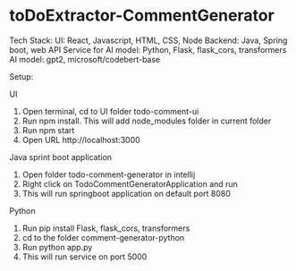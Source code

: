# toDoExtractor-CommentGenerator

Tech Stack:
UI: React, Javascript, HTML, CSS, Node 
Backend: Java, Spring boot, web API 
Service for AI model: Python, Flask, flask_cors, transformers 
AI model: gpt2, microsoft/codebert-base


Setup:

UI
1) Open terminal, cd to UI folder todo-comment-ui
2) Run npm install. This will add node_modules folder in current folder
3) Run npm start
4) Open URL http://localhost:3000
   
Java sprint boot application
1) Open folder todo-comment-generator in intellij
2) Right click on TodoCommentGeneratorApplication and run
3) This will run springboot application on default port 8080

Python
1) Run pip install Flask, flask_cors, transformers
2) cd to the folder comment-generator-python
3) Run python app.py
4) This will run service on port 5000
